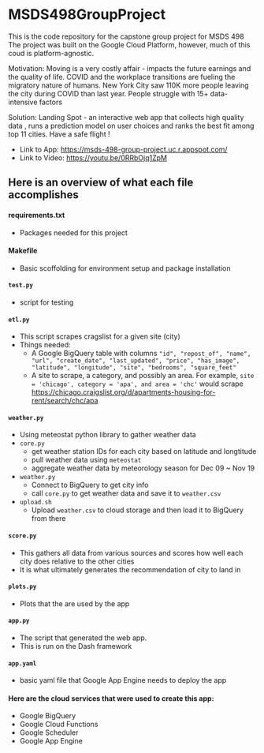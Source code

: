 # MSDS498GroupProject
This is the code repository for the capstone group project for MSDS 498
The project was built on the Google Cloud Platform, however, much of this coud is platform-agnostic.

Motivation: Moving is a very costly affair - impacts the future earnings and the quality of life. COVID and the workplace transitions are fueling the migratory nature of humans. New York City saw 110K more people leaving the city during COVID than last year. People struggle with 15+ data-intensive factors

Solution: Landing Spot - an interactive web app that collects high quality data , runs a prediction model on user choices and ranks the best fit among top 11 cities. Have a safe flight !


* Link to App: https://msds-498-group-project.uc.r.appspot.com/
* Link to Video: https://youtu.be/0RRbOjq1ZpM

## Here is an overview of what each file accomplishes
#### requirements.txt
  * Packages needed for this project
#### Makefile
  * Basic scoffolding for environment setup and package installation
#### `test.py`
  * script for testing
#### `etl.py`
  * This script scrapes cragslist for a given site (city)
  * Things needed:
      * A Google BigQuery table with columns `"id", "repost_of", "name", "url",
                         "create_date",
                         "last_updated",
                         "price",
                         "has_image",
                         "latitude",
                         "longitude",
                         "site",
                         "bedrooms",
                         "square_feet"`
      * A site to scrape, a category, and possibly an area. For example, `site = 'chicago', category = 'apa', and area = 'chc'` would scrape https://chicago.craigslist.org/d/apartments-housing-for-rent/search/chc/apa
#### `weather.py`
* Using meteostat python library to gather weather data
* `core.py`
  * get weather station IDs for each city based on latitude and longtitude
  * pull weather data using `meteostat`
  * aggregate weather data by meteorology season for Dec 09 ~ Nov 19
* `weather.py`
    * Connect to BigQuery to get city info
    * call `core.py` to get weather data and save it to `weather.csv`
* `upload.sh`
    * Upload `weather.csv` to cloud storage and then load it to BigQuery from there
#### `score.py`
  * This gathers all data from various sources and scores how well each city does relative to the other cities
  * It is what ultimately generates the recommendation of city to land in
#### `plots.py`
  * Plots that the are used by the app
#### `app.py`
  * The script that generated the web app.
  * This is run on the Dash framework
#### `app.yaml`
  * basic yaml file that Google App Engine needs to deploy the app
  
#### Here are the cloud services that were used to create this app:
  * Google BigQuery
  * Google Cloud Functions
  * Google Scheduler
  * Google App Engine
 
